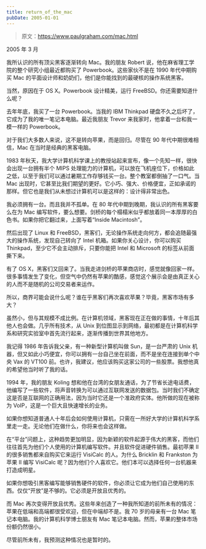 ```yaml
---
title: return_of_the_mac
pubDate: 2005-01-01
---
```


> 原文：https://www.paulgraham.com/mac.html 

            
2005 年 3 月

我所认识的所有顶尖黑客逐渐转向 Mac。我的朋友 Robert 说，他在麻省理工学院的整个研究小组最近都购买了 Powerbook。这些家伙不是在 1990 年代中期购买 Mac 的平面设计师和奶奶们，他们是你能找到的最硬核的操作系统黑客。

当然，原因在于 OS X。Powerbook 设计精美，运行 FreeBSD。你还需要知道什么呢？

去年年底，我买了一台 Powerbook。当我的 IBM Thinkpad 硬盘不久之后坏了，它成为了我的唯一笔记本电脑。最近我朋友 Trevor 来我家时，他拿着一台和我一模一样的 Powerbook。

对于我们大多数人来说，这不是转向苹果，而是回归。尽管在 90 年代中期很难相信，Mac 在当时是经典的黑客电脑。

1983 年秋天，我大学计算机科学课上的教授站起来宣布，像一个先知一样，很快会出现一台拥有半个 MIPS 处理能力的计算机，可以放在飞机座位下，价格如此之低，以至于我们可以通过暑期工作存够钱买一台。整个教室都倒抽了一口气。当 Mac 出现时，它甚至比我们期望的更好。它小巧、强大、价格便宜，正如承诺的那样。但它也是我们从未想过计算机可以是这样的：设计得非常出色。

我必须拥有一台。而且我并不孤单。在 80 年代中期到晚期，我认识的所有黑客要么在为 Mac 编写软件，要么想要。剑桥的每个榻榻米似乎都放着同一本厚厚的白色书。如果你把它翻过来，上面写着“Inside Macintosh”。

然后出现了 Linux 和 FreeBSD，黑客们，无论操作系统走向何方，都会追随最强大的操作系统，发现自己转向了 Intel 机箱。如果你关心设计，你可以购买 Thinkpad，至少它不会主动排斥，只要你能把 Intel 和 Microsoft 的标签从前面撕下来。

有了 OS X，黑客们又回来了。当我走进剑桥的苹果商店时，感觉就像回家一样。很多事情发生了变化，但空气中仍然有苹果的酷感，感觉这个展示会是由真正关心的人而不是随机的公司交易者来运作。

所以，商界可能会说什么呢？谁在乎黑客们再次喜欢苹果？毕竟，黑客市场有多大？

虽然小，但与其规模不成比例。在计算机领域，黑客现在正在做的事情，十年后其他人也会做。几乎所有技术，从 Unix 到位图显示到网络，最初都是在计算机科学系和研究实验室中首先流行起来，逐渐传播到世界其他地方。

我记得 1986 年告诉我父亲，有一种新型计算机叫做 Sun，是一台严肃的 Unix 机器，但又如此小巧便宜，你可以拥有一台自己坐在前面，而不是坐在连接到单个中央 Vax 的 VT100 前。也许，我建议，他应该购买这家公司的一些股票。我想他真的希望他当时听了我的话。

1994 年，我的朋友 Koling 想和他在台湾的女朋友通话，为了节省长途电话费，他编写了一些软件，将声音转换为可以通过互联网发送的数据包。当时我们不确定这是否是互联网的正确用法，因为当时它还是一个准政府实体。他所做的现在被称为 VoIP，这是一个巨大且快速增长的业务。

如果你想知道普通人十年后会如何使用计算机，只需在一所好大学的计算机科学系里走一走。无论他们在做什么，你将来也会这样做。

在“平台”问题上，这种趋势更加明显，因为新颖的软件起源于伟大的黑客，而他们往往首先为他们个人使用的计算机编写软件。并且软件促进硬件销售。最初苹果 II 的很多销售都来自购买它来运行 VisiCalc 的人。为什么 Bricklin 和 Frankston 为苹果 II 编写 VisiCalc 呢？因为他们个人喜欢它。他们本可以选择任何一台机器来打造成明星。

如果你想吸引黑客编写能够销售硬件的软件，你必须让它成为他们自己使用的东西。仅仅“开放”是不够的。它必须是开放且优秀的。

而 Mac 再次变得开放且优秀。这些年来创造了一种我所知道的前所未有的情况：苹果在低端和高端都很受欢迎，但在中端却不是。我 70 岁的母亲有一台 Mac 笔记本电脑。我的计算机科学博士朋友有 Mac 笔记本电脑。然而，苹果的整体市场份额仍然很小。

尽管前所未有，我预测这种情况也是暂时的。
